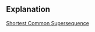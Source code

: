 ## Explanation 

[Shortest Common Supersequence](https://www.youtube.com/watch?v=823Grn4_dCQ&list=PL_z_8CaSLPWekqhdCPmFohncHwz8TY2Go&index=24)